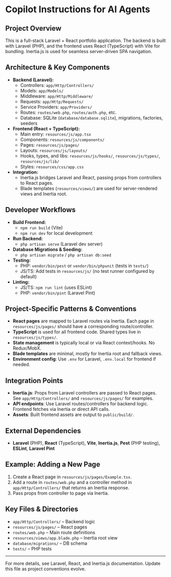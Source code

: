 # Copilot Instructions for AI Agents

## Project Overview

This is a full-stack Laravel + React portfolio application. The backend is built with Laravel (PHP), and the frontend uses React (TypeScript) with Vite for bundling. Inertia.js is used for seamless server-driven SPA navigation.

## Architecture & Key Components

- **Backend (Laravel):**
    - Controllers: `app/Http/Controllers/`
    - Models: `app/Models/`
    - Middleware: `app/Http/Middleware/`
    - Requests: `app/Http/Requests/`
    - Service Providers: `app/Providers/`
    - Routes: `routes/web.php`, `routes/auth.php`, etc.
    - Database: SQLite (`database/database.sqlite`), migrations, factories, seeders
- **Frontend (React + TypeScript):**
    - Main entry: `resources/js/app.tsx`
    - Components: `resources/js/components/`
    - Pages: `resources/js/pages/`
    - Layouts: `resources/js/layouts/`
    - Hooks, types, and libs: `resources/js/hooks/`, `resources/js/types/`, `resources/js/lib/`
    - Styles: `resources/css/app.css`
- **Integration:**
    - Inertia.js bridges Laravel and React, passing props from controllers to React pages.
    - Blade templates (`resources/views/`) are used for server-rendered views and Inertia root.

## Developer Workflows

- **Build Frontend:**
    - `npm run build` (Vite)
    - `npm run dev` for local development
- **Run Backend:**
    - `php artisan serve` (Laravel dev server)
- **Database Migrations & Seeding:**
    - `php artisan migrate` / `php artisan db:seed`
- **Testing:**
    - PHP: `vendor/bin/pest` or `vendor/bin/phpunit` (tests in `tests/`)
    - JS/TS: Add tests in `resources/js/` (no test runner configured by default)
- **Linting:**
    - JS/TS: `npm run lint` (uses ESLint)
    - PHP: `vendor/bin/pint` (Laravel Pint)

## Project-Specific Patterns & Conventions

- **React pages** are mapped to Laravel routes via Inertia. Each page in `resources/js/pages/` should have a corresponding route/controller.
- **TypeScript** is used for all frontend code. Shared types live in `resources/js/types/`.
- **State management** is typically local or via React context/hooks. No Redux/MobX.
- **Blade templates** are minimal, mostly for Inertia root and fallback views.
- **Environment config**: Use `.env` for Laravel, `.env.local` for frontend if needed.

## Integration Points

- **Inertia.js**: Props from Laravel controllers are passed to React pages. See `app/Http/Controllers/` and `resources/js/pages/` for examples.
- **API endpoints**: Use Laravel routes/controllers for backend logic. Frontend fetches via Inertia or direct API calls.
- **Assets**: Built frontend assets are output to `public/build/`.

## External Dependencies

- **Laravel** (PHP), **React** (TypeScript), **Vite**, **Inertia.js**, **Pest** (PHP testing), **ESLint**, **Laravel Pint**

## Example: Adding a New Page

1. Create a React page in `resources/js/pages/Example.tsx`.
2. Add a route in `routes/web.php` and a controller method in `app/Http/Controllers/` that returns an Inertia response.
3. Pass props from controller to page via Inertia.

## Key Files & Directories

- `app/Http/Controllers/` – Backend logic
- `resources/js/pages/` – React pages
- `routes/web.php` – Main route definitions
- `resources/views/app.blade.php` – Inertia root view
- `database/migrations/` – DB schema
- `tests/` – PHP tests

---

For more details, see Laravel, React, and Inertia.js documentation. Update this file as project conventions evolve.
